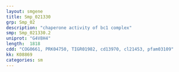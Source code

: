 ```yaml
---
layout: smgene
title: Smp_021330
grp: Smp_02
description: "chaperone activity of bc1 complex"
smp: Smp_021330.2
uniprot: "G4V8H4"
length:  1818
cdd: "COG0661, PRK04750, TIGR01982, cd13970, cl21453, pfam03109"
kk: K08869
categories: sm
---
```

